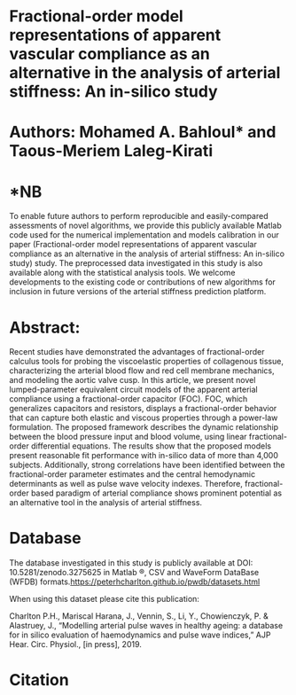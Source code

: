 # Fractional-order model representations of apparent vascular compliance as an alternative in the analysis of arterial stiffness: An in-silico study
# Authors: Mohamed A. Bahloul* and Taous-Meriem Laleg-Kirati

# *NB
To enable future authors to perform reproducible and easily-compared assessments of novel algorithms, we provide this publicly available Matlab code used for the numerical implementation and models calibration in our paper (Fractional-order model representations of apparent vascular compliance as an alternative in the analysis of arterial stiffness: An in-silico study) study. The preprocessed data investigated in this study is also available along with the statistical analysis tools. We welcome developments to the existing code or contributions of new algorithms for inclusion in future versions of the arterial stiffness prediction platform.

# Abstract:
Recent studies have demonstrated the advantages of fractional-order calculus tools for probing the viscoelastic properties of collagenous tissue, characterizing the arterial blood flow and red cell membrane mechanics, and modeling the aortic valve cusp. In this article, we present novel lumped-parameter equivalent circuit models of the apparent arterial compliance using a fractional-order capacitor (FOC). FOC, which generalizes capacitors and resistors, displays a fractional-order behavior that can capture both elastic and viscous properties through a power-law formulation. The proposed framework describes the dynamic relationship between the blood pressure input and blood volume, using linear fractional-order differential equations. The results show that the proposed models present reasonable fit performance with in-silico data of more than 4,000 subjects. Additionally, strong correlations have been identified between the fractional-order parameter estimates and the central hemodynamic determinants as well as pulse wave velocity indexes. Therefore, fractional-order based paradigm of arterial compliance shows prominent potential as an alternative tool in the analysis of arterial stiffness.

# Database 

The database investigated in this study is publicly available at DOI: 10.5281/zenodo.3275625 in Matlab ®, CSV and WaveForm DataBase (WFDB) formats.https://peterhcharlton.github.io/pwdb/datasets.html

When using this dataset please cite this publication:

Charlton P.H., Mariscal Harana, J., Vennin, S., Li, Y., Chowienczyk, P. & Alastruey, J., “Modelling arterial pulse waves in healthy ageing: a database for in silico evaluation of haemodynamics and pulse wave indices,” AJP Hear. Circ. Physiol., [in press], 2019.

# Citation
